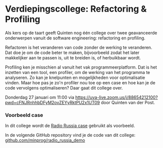 # Verdiepingscollege: Refactoring & Profiling

Als kers op de taart geeft Quinten nog één college over twee geavanceerde onderwerpen vanuit de software engineering: refactoring en profiling.

Refactoren is het veranderen van code zonder de werking te veranderen. Dat doe je om de code beter te maken, bijvoorbeeld zodat het later makkelijker aan te passen is, uit te breiden is, of herbuikbaar wordt.

Profiling ken je misschien al vanuit het vak programmeerplatform. Dat is het inzetten van een tool, een profiler, om de werking van het programma te analyseren. Zo kan je knelpunten en mogelijkheden voor optimalisatie vinden. Maar hoe pas je zo'n profiler nou toe op een case en hoe kan je de code vervolgens optimaliseren? Daar gaat dit college over.

Donderdag 27 januari om 11:00 via <https://uva-live.zoom.us/j/88654212100?pwd=cFNJRnhhbDFyM2ovZEYyRktPU2x1UT09> door Quinten van der Post.

### Voorbeeld case

In dit college wordt de [Radio Russia case](/cases/radio-russia) gebruikt als voorbeeld.

In de volgende GitHub repository vind je de code van dit college: [github.com/minprog/radio_russia_demo](https://github.com/minprog/radio_russia_demo/tree/college_2)
